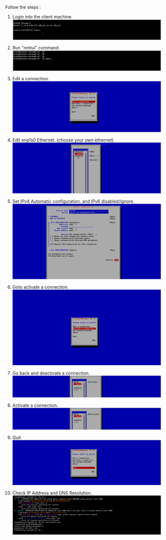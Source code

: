 Follow the steps : 

1. Login into the client machine. 
![alt text](.images/image.png)

2. Run "nmtui" command. 
![alt text](.images/image-1.png)

3. Edit a connection. 
![alt text](.images/image-2.png)

4. Edit enp1s0 Ethernet. (choose your own ethernet)
![alt text](.images/image-3.png)

5. Set IPv4 Automatic configuration. and IPv6 disabled/ignore. 
![alt text](.images/image-4.png)

6. Goto activate a connection. 
![alt text](.images/image-5.png)

7. Go back and deactivate a connection. 
![alt text](.images/image-6.png)

8. Activate a connection. 
![alt text](.images/image-7.png)

9. Quit
![alt text](.images/image-8.png)

10. Check IP Address and DNS Resolution. 
![alt text](.images/image-9.png)

